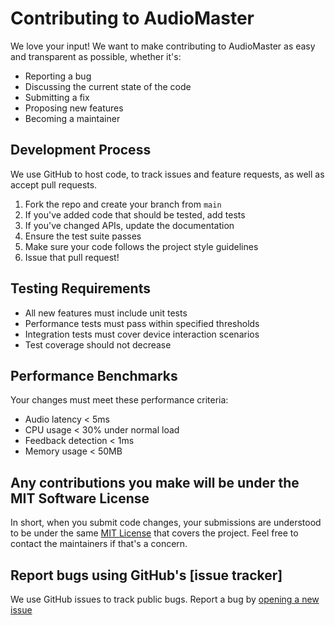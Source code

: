 # Contributing to AudioMaster

We love your input! We want to make contributing to AudioMaster as easy and transparent as possible, whether it's:

- Reporting a bug
- Discussing the current state of the code
- Submitting a fix
- Proposing new features
- Becoming a maintainer

## Development Process

We use GitHub to host code, to track issues and feature requests, as well as accept pull requests.

1. Fork the repo and create your branch from `main`
2. If you've added code that should be tested, add tests
3. If you've changed APIs, update the documentation
4. Ensure the test suite passes
5. Make sure your code follows the project style guidelines
6. Issue that pull request!

## Testing Requirements

- All new features must include unit tests
- Performance tests must pass within specified thresholds
- Integration tests must cover device interaction scenarios
- Test coverage should not decrease

## Performance Benchmarks

Your changes must meet these performance criteria:
- Audio latency < 5ms
- CPU usage < 30% under normal load
- Feedback detection < 1ms
- Memory usage < 50MB

## Any contributions you make will be under the MIT Software License

In short, when you submit code changes, your submissions are understood to be under the same [MIT License](http://choosealicense.com/licenses/mit/) that covers the project. Feel free to contact the maintainers if that's a concern.

## Report bugs using GitHub's [issue tracker]

We use GitHub issues to track public bugs. Report a bug by [opening a new issue]()

